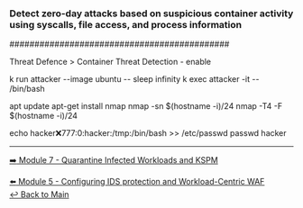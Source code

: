 ### Detect zero-day attacks based on suspicious container activity using syscalls, file access, and process information 
############################################

Threat Defence > Container Threat Detection - enable

k run attacker --image ubuntu -- sleep infinity
k exec attacker -it -- /bin/bash

apt update
apt-get install nmap
nmap -sn $(hostname -i)/24
nmap -T4 -F $(hostname -i)/24

echo hacker:x:777:0:hacker:/tmp:/bin/bash >> /etc/passwd
passwd hacker

--- 

[:arrow_right: Module 7 - Quarantine Infected Workloads and KSPM](/modules/module-7-quarantine-kspm.md)  <br>

[:arrow_left: Module 5 - Configuring IDS protection and Workload-Centric WAF](/modules/module-5-ids-waf.md)  
[:leftwards_arrow_with_hook: Back to Main](/README.md)  